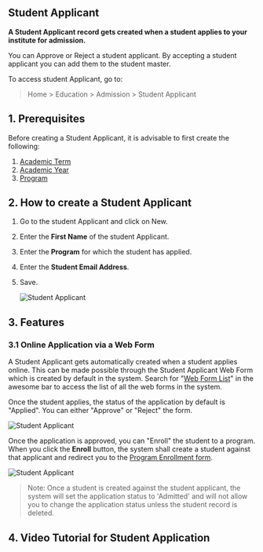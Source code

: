 ## Student Applicant

**A Student Applicant record gets created when a student applies to your institute for admission.**

You can Approve or Reject a student applicant. By accepting a student applicant you can add them to the student master.

To access student Applicant, go to:

> Home > Education > Admission > Student Applicant

## 1\. Prerequisites

Before creating a Student Applicant, it is advisable to first create the following:

1.  [Academic Term](https://docs.erpnext.com/docs/v13/user/manual/en/education/academic-term)
2.  [Academic Year](https://docs.erpnext.com/docs/v13/user/manual/en/education/academic-year)
3.  [Program](https://docs.erpnext.com/docs/v13/user/manual/en/education/program)

## 2\. How to create a Student Applicant

1.  Go to the student Applicant and click on New.
2.  Enter the **First Name** of the student Applicant.
3.  Enter the **Program** for which the student has applied.
4.  Enter the **Student Email Address**.
5.  Save.
    
    ![Student Applicant](https://docs.erpnext.com/files/education-student-applcant-1.gif)
    

## 3\. Features

### 3.1 Online Application via a Web Form

A Student Applicant gets automatically created when a student applies online. This can be made possible through the Student Applicant Web Form which is created by default in the system. Search for "[Web Form List](https://docs.erpnext.com/docs/v13/user/manual/en/website/web-form)" in the awesome bar to access the list of all the web forms in the system.

Once the student applies, the status of the application by default is "Applied". You can either "Approve" or "Reject" the form.

![Student Applicant](https://docs.erpnext.com/files/education-student-applicant-5.png)

Once the application is approved, you can "Enroll" the student to a program. When you click the **Enroll** button, the system shall create a student against that applicant and redirect you to the [Program Enrollment form](https://docs.erpnext.com/docs/v13/user/manual/en/education/program-enrollment).

![Student Applicant](https://docs.erpnext.com/files/education-student-applcant-6.gif)

> Note: Once a student is created against the student applicant, the system will set the application status to 'Admitted' and will not allow you to change the application status unless the student record is deleted.

## 4\. Video Tutorial for Student Application
